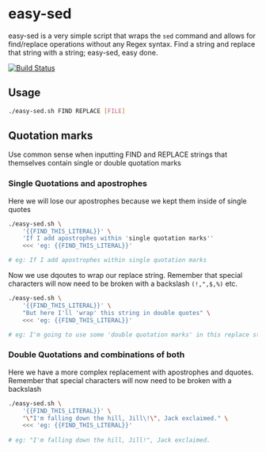 # easy-sed

easy-sed is a very simple script that wraps the `sed` command and allows for find/replace operations without any Regex syntax. Find a string and replace that string with a string; easy-sed, easy done.

[![Build Status](https://travis-ci.org/jay-grant/easy-sed.svg?branch=master)](https://travis-ci.org/jay-grant/easy-sed)

## Usage
```sh
./easy-sed.sh FIND REPLACE [FILE]
```

## Quotation marks

Use common sense when inputting FIND and REPLACE strings that themselves contain single or double quotation marks

### Single Quotations and apostrophes
Here we will lose our apostrophes because we kept them inside of single quotes
```sh
./easy-sed.sh \
    '{{FIND_THIS_LITERAL}}' \
    'If I add apostrophes within 'single quotation marks'' 
    <<< 'eg: {{FIND_THIS_LITERAL}}'

# eg: If I add apostrophes within single quotation marks
```

Now we use dqoutes to wrap our replace string. Remember that special characters will now need to be broken with a backslash `(!,",$,%)` etc.
```sh
./easy-sed.sh \
    '{{FIND_THIS_LITERAL}}' \
    "But here I'll 'wrap' this string in double quotes" \
    <<< 'eg: {{FIND_THIS_LITERAL}}'

# eg: I'm going to use some 'double quotation marks' in this replace string
```

### Double Quotations and combinations of both
Here we have a more complex replacement with apostrophes and dquotes. Remember that special characters will now need to be broken with a backslash
```sh
./easy-sed.sh \
    '{{FIND_THIS_LITERAL}}' \
    "\"I'm falling down the hill, Jill\!\", Jack exclaimed." \
    <<< 'eg: {{FIND_THIS_LITERAL}}'
    
# eg: "I'm falling down the hill, Jill!", Jack exclaimed.
```
